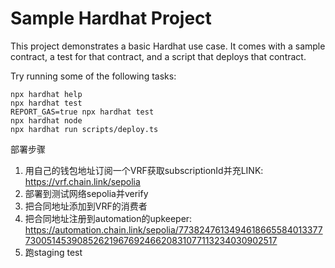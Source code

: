 # Sample Hardhat Project

This project demonstrates a basic Hardhat use case. It comes with a sample contract, a test for that contract, and a script that deploys that contract.

Try running some of the following tasks:

```shell
npx hardhat help
npx hardhat test
REPORT_GAS=true npx hardhat test
npx hardhat node
npx hardhat run scripts/deploy.ts
```

部署步骤
1. 用自己的钱包地址订阅一个VRF获取subscriptionId并充LINK: https://vrf.chain.link/sepolia
2. 部署到测试网络sepolia并verify
3. 把合同地址添加到VRF的消费者
4. 把合同地址注册到automation的upkeeper: https://automation.chain.link/sepolia/77382476134946186655840133777300514539085262196769246620831077113234030902517
5. 跑staging test
